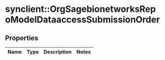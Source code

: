 # synclient::OrgSagebionetworksRepoModelDataaccessSubmissionOrder


## Properties
Name | Type | Description | Notes
------------ | ------------- | ------------- | -------------


